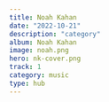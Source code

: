 ```yaml
---
title: Noah Kahan
date: "2022-10-21"
description: "category"
album: Noah Kahan
image: noah.png
hero: nk-cover.png
track: 1
category: music
type: hub
---
```

